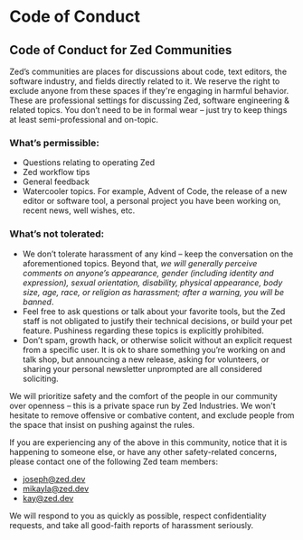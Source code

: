 # Code of Conduct

## Code of Conduct for Zed Communities

Zed’s communities are places for discussions about code, text editors, the software industry, and fields directly related to it. We reserve the right to exclude anyone from these spaces if they're engaging in harmful behavior. These are professional settings for discussing Zed, software engineering & related topics. You don’t need to be in formal wear – just try to keep things at least semi-professional and on-topic.

### What’s permissible:

* Questions relating to operating Zed
* Zed workflow tips
* General feedback
* Watercooler topics. For example, Advent of Code, the release of a new editor or software tool, a personal project you have been working on, recent news, well wishes, etc.

### What’s not tolerated:

* We don’t tolerate harassment of any kind – keep the conversation on the aforementioned topics. Beyond that, _we will generally perceive comments on anyone’s appearance, gender (including identity and expression), sexual orientation, disability, physical appearance, body size, age, race, or religion as harassment; after a warning, you will be banned_.
* Feel free to ask questions or talk about your favorite tools, but the Zed staff is not obligated to justify their technical decisions, or build your pet feature. Pushiness regarding these topics is explicitly prohibited.
* Don’t spam, growth hack, or otherwise solicit without an explicit request from a specific user. It is ok to share something you’re working on and talk shop, but announcing a new release, asking for volunteers, or sharing your personal newsletter unprompted are all considered soliciting.

We will prioritize safety and the comfort of the people in our community over openness – this is a private space run by Zed Industries. We won't hesitate to remove offensive or combative content, and exclude people from the space that insist on pushing against the rules.

If you are experiencing any of the above in this community, notice that it is happening to someone else, or have any other safety-related concerns, please contact one of the following Zed team members:

* [joseph@zed.dev](mailto:joseph@zed.dev)
* [mikayla@zed.dev](mailto:mikayla@zed.dev)
* [kay@zed.dev](mailto:kay@zed.dev)

We will respond to you as quickly as possible, respect confidentiality requests, and take all good-faith reports of harassment seriously.
